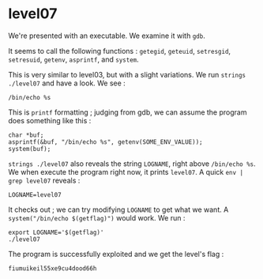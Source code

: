 # level07

We're presented with an executable. We examine it with `gdb`.

It seems to call the following functions : `getegid`, `geteuid`, `setresgid`, `setresuid`, `getenv`, `asprintf`, and `system`.

This is very similar to level03, but with a slight variations. We run `strings ./level07` and have a look. We see :

```
/bin/echo %s
```

This is `printf` formatting ; judging from gdb, we can assume the program does something like this :

```
char *buf;
asprintf(&buf, "/bin/echo %s", getenv(SOME_ENV_VALUE));
system(buf);
```

`strings ./level07` also reveals the string `LOGNAME`, right above `/bin/echo %s`. We when execute the program right now, it prints `level07`. A quick `env | grep level07` reveals :

```
LOGNAME=level07
```

It checks out ; we can try modifying `LOGNAME` to get what we want. A `system("/bin/echo $(getflag)")` would work. We run :

```
export LOGNAME='$(getflag)'
./level07
```

The program is successfully exploited and we get the level's flag :

```
fiumuikeil55xe9cu4dood66h
```